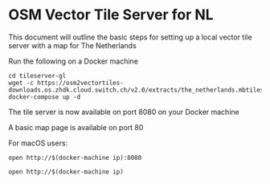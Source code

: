 # OSM Vector Tile Server for NL

This document will outline the basic steps for setting up a local
vector tile server with a map for The Netherlands

Run the following on a Docker machine

	cd tileserver-gl
	wget -c https://osm2vectortiles-downloads.os.zhdk.cloud.switch.ch/v2.0/extracts/the_netherlands.mbtiles
	docker-compose up -d

The tile server is now available on port 8080 on your Docker machine

A basic map page is available on port 80

For macOS users:

	open http://$(docker-machine ip):8080

	open http://$(docker-machine ip)
